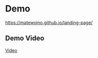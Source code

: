 #   Demo
https://matewojno.github.io/landing-page/

##  Demo Video
<a href="./vid/how-it-should-look.webm">Video</a>